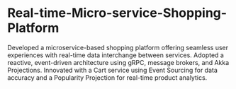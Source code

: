 # Real-time-Micro-service-Shopping-Platform
Developed a microservice-based shopping platform offering seamless user experiences with real-time data interchange between
services. Adopted a reactive, event-driven architecture using gRPC, message brokers, and Akka Projections. Innovated with a Cart service using Event Sourcing for data accuracy and a Popularity Projection for real-time product analytics.
